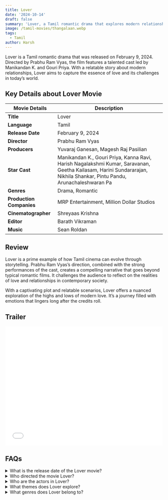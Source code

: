 ```yaml
---
title: Lover
date: '2024-10-14'
draft: false
summary: 'Lover, a Tamil romantic drama that explores modern relationships.'
image: /tamil-movies/thangalaan.webp
tags:
  - Tamil
author: Harsh
---
```


Lover is a Tamil romantic drama that was released on February 9, 2024. Directed by Prabhu Ram Vyas, the film features a talented cast led by Manikandan K. and Gouri Priya. With a relatable story about modern relationships, Lover aims to capture the essence of love and its challenges in today’s world. 

## Key Details about Lover Movie

| **Movie Details**          | **Description**                      |
|----------------------------|--------------------------------------|
| **Title**                  | Lover                                |
| **Language**               | Tamil                                |
| **Release Date**           | February 9, 2024                    |
| **Director**               | Prabhu Ram Vyas                     |
| **Producers**              | Yuvaraj Ganesan, Magesh Raj Pasilian |
| **Star Cast**              | Manikandan K., Gouri Priya, Kanna Ravi, Harish Nagalakshmi Kumar, Saravanan, Geetha Kailasam, Harini Sundararajan, Nikhila Shankar, Pintu Pandu, Arunachaleshwaran Pa |
| **Genres**                 | Drama, Romantic                      |
| **Production Companies**    | MRP Entertainment, Million Dollar Studios |
| **Cinematographer**        | Shreyaas Krishna                     |
| **Editor**                 | Barath Vikraman                     |
| **Music**                  | Sean Roldan                         |

## Review

Lover is a prime example of how Tamil cinema can evolve through storytelling. Prabhu Ram Vyas’s direction, combined with the strong performances of the cast, creates a compelling narrative that goes beyond typical romantic films. It challenges the audience to reflect on the realities of love and relationships in contemporary society.

With a captivating plot and relatable scenarios, Lover offers a nuanced exploration of the highs and lows of modern love. It’s a journey filled with emotions that lingers long after the credits roll.

## Trailer

<iframe width="100%" height="380" src="https" frameborder="0" allow="accelerometer; autoplay; clipboard-write; encrypted-media; gyroscope; picture-in-picture; web-share" referrerpolicy="strict-origin-when-cross-origin" allowfullscreen></iframe>

## FAQs

<details>
  <summary>What is the release date of the Lover movie?</summary>
  <p>Lover was released in theaters on February 9, 2024.</p>
</details>

<details>
  <summary>Who directed the movie Lover?</summary>
  <p>The movie was directed by Prabhu Ram Vyas.</p>
</details>

<details>
  <summary>Who are the actors in Lover?</summary>
  <p>The cast includes Manikandan K., Gouri Priya, Kanna Ravi, and several others.</p>
</details>

<details>
  <summary>What themes does Lover explore?</summary>
  <p>The film explores themes of love, relationships, and the challenges faced by young couples today.</p>
</details>

<details>
  <summary>What genres does Lover belong to?</summary>
  <p>Lover falls under the drama and romantic genres.</p>
</details>
